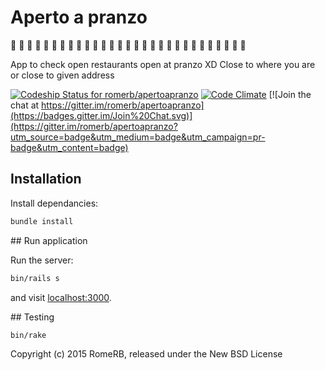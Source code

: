 # Aperto a pranzo

:hamburger: :fries: :poultry_leg: :meat_on_bone: :spaghetti: :curry:
:fried_shrimp: :bento: :sushi: :fish_cake: :rice_ball: :rice_cracker:
:rice: :ramen: :stew: :oden: :dango: :egg: :bread: :doughnut: :custard:
:icecream: :ice_cream: :shaved_ice: :cake: :cookie: :chocolate_bar:
:watermelon: :strawberry:

App to check open restaurants open at pranzo XD
Close to where you are or close to given address

[![Codeship Status for romerb/apertoapranzo](https://www.codeship.io/projects/e4516ef0-c6be-0132-0c1d-26d28fe02b95/status?branch=master)](https://www.codeship.io/projects/74774)
[![Code Climate](https://codeclimate.com/github/romerb/apertoapranzo/badges/gpa.svg)](https://codeclimate.com/github/romerb/apertoapranzo)
[![Join the chat at https://gitter.im/romerb/apertoapranzo](https://badges.gitter.im/Join%20Chat.svg)](https://gitter.im/romerb/apertoapranzo?utm_source=badge&utm_medium=badge&utm_campaign=pr-badge&utm_content=badge)

## Installation

Install dependancies:

```bash
bundle install
```

## Run application

Run the server:

```bash
bin/rails s
```

and visit [localhost:3000](http://localhost:3000).

## Testing

```
bin/rake
```

Copyright (c) 2015 RomeRB, released under the New BSD License
